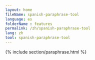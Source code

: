 ```yaml
---
layout: home
fileName: spanish-paraphrase-tool
language: es
folderName : features
permalink: /zh/spanish-paraphrase-tool
lang: zh
tool: spanish-paraphrase-tool
---
```

{% include section/paraphrase.html %}